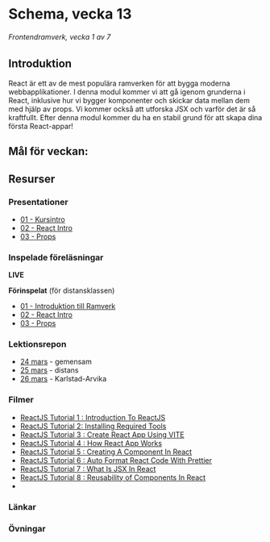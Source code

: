 # Schema, vecka 13
###### Frontendramverk, vecka 1 av 7

## Introduktion

React är ett av de mest populära ramverken för att bygga moderna webbapplikationer. I denna modul kommer vi att gå igenom grunderna i React, inklusive hur vi bygger komponenter och skickar data mellan dem med hjälp av props. 
Vi kommer också att utforska JSX och varför det är så kraftfullt. Efter denna modul kommer du ha en stabil grund för att skapa dina första React-appar!

## Mål för veckan:


## Resurser

### Presentationer

* [01 - Kursintro](https://docs.google.com/presentation/d/1GD7EeyVyZ6WR3PbXdQeKzbsS1x_TVF34/edit?usp=sharing&ouid=117251319654116712560&rtpof=true&sd=true)
* [02 - React Intro](https://docs.google.com/presentation/d/1KKuerOHMcscaWzk3Nr5wqKFiR2A0KsLS/edit?usp=sharing&ouid=117251319654116712560&rtpof=true&sd=true)
* [03 - Props](https://docs.google.com/presentation/d/1gfgpzW9069iKEDTRGBTnXBNnlKIuEiUM/edit?usp=sharing&ouid=117251319654116712560&rtpof=true&sd=true)

### Inspelade föreläsningar

**LIVE**

**Förinspelat** (för distansklassen)

* [01 - Introduktion till Ramverk](https://vimeo.com/1037398603/1c3556aede?share=copy)
* [02 - React Intro](https://vimeo.com/1036790690/e4876fe825?share=copy)
* [03 - Props](https://vimeo.com/1036792261/c39e695e41?share=copy)

### Lektionsrepon

* [24 mars](https://github.com/fu-react-fe24/week-13-lecture-24-mars) - gemensam
* [25 mars](https://github.com/fu-react-fe24/week-13-lecture-25-mars) - distans
* [26 mars](https://github.com/fu-react-fe24/week-13-lecture-26-mars) - Karlstad-Arvika

### Filmer

* [ReactJS Tutorial 1 : Introduction To ReactJS](https://www.youtube.com/watch?v=MHn66JJH5zs&list=PLSsAz5wf2lkK_ekd0J__44KG6QoXetZza&index=1)
* [ReactJS Tutorial 2: Installing Required Tools](https://www.youtube.com/watch?v=R1B1PaD0sWU&list=PLSsAz5wf2lkK_ekd0J__44KG6QoXetZza&index=2)
* [ReactJS Tutorial 3 : Create React App Using VITE](https://www.youtube.com/watch?v=jufPO-r6bt0&list=PLSsAz5wf2lkK_ekd0J__44KG6QoXetZza&index=3)
* [ReactJS Tutorial 4 : How React App Works](https://www.youtube.com/watch?v=mNdLo_UfwBE&list=PLSsAz5wf2lkK_ekd0J__44KG6QoXetZza&index=4)
* [ReactJS Tutorial 5 : Creating A Component In React](https://www.youtube.com/watch?v=d5ooYpXioqE&list=PLSsAz5wf2lkK_ekd0J__44KG6QoXetZza&index=5)
* [ReactJS Tutorial 6 : Auto Format React Code With Prettier](https://www.youtube.com/watch?v=Ncl6AIC844c&list=PLSsAz5wf2lkK_ekd0J__44KG6QoXetZza&index=6)
* [ReactJS Tutorial 7 : What Is JSX In React](https://www.youtube.com/watch?v=LnJWQoiIS0g&list=PLSsAz5wf2lkK_ekd0J__44KG6QoXetZza&index=7)
* [ReactJS Tutorial 8 : Reusability of Components In React](https://www.youtube.com/watch?v=uD8NTs9h8rA&list=PLSsAz5wf2lkK_ekd0J__44KG6QoXetZza&index=8)
* 

### Länkar


### Övningar 







